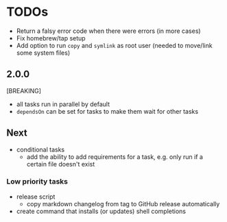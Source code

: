 # TODOs

- Return a falsy error code when there were errors (in more cases)
- Fix homebrew/tap setup
- Add option to run `copy` and `symlink` as root user (needed to move/link some system files)

## 2.0.0

[BREAKING]

- all tasks run in parallel by default
- `dependsOn` can be set for tasks to make them wait for other tasks

## Next

- conditional tasks
  - add the ability to add requirements for a task, e.g. only run if a certain file doesn't exist

### Low priority tasks

- release script
  - copy markdown changelog from tag to GitHub release automatically
- create command that installs (or updates) shell completions
